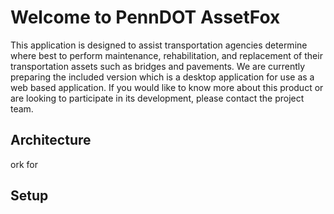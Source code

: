 # Welcome to PennDOT AssetFox
This application is designed to assist transportation agencies determine where best to perform maintenance, rehabilitation, and replacement of their transportation assets such as bridges and pavements.  We are currently preparing the included version which is a desktop application for use as a web based application.  If you would like to know more about this product or are looking to participate in its development, please contact the project team.

## Architecture
ork for 

## Setup

